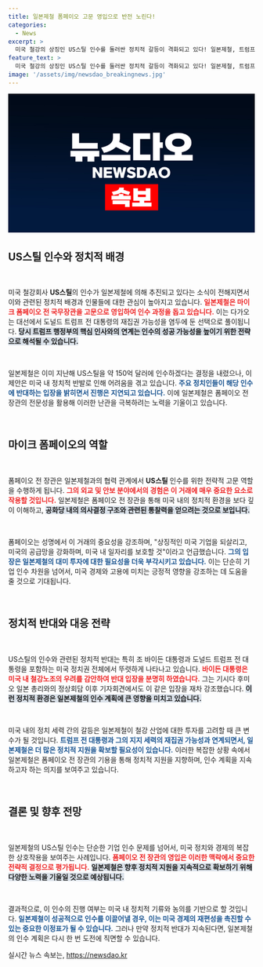 ```yaml
---
title: 일본제철 폼페이오 고문 영입으로 반전 노린다!
categories:
  - News
excerpt: >
  미국 철강의 상징인 US스틸 인수를 둘러싼 정치적 갈등이 격화되고 있다! 일본제철, 트럼프 정부의 폼페이오를 고문으로 영입하며 인수 시도를 본격화했지만, 바이든과 트럼프의 반대가 여전히 장애물로 남아있다. 클릭해서 이 복잡한 인수의 이면을 알아보세요!
feature_text: >
  미국 철강의 상징인 US스틸 인수를 둘러싼 정치적 갈등이 격화되고 있다! 일본제철, 트럼프 정부의 폼페이오를 고문으로 영입하며 인수 시도를 본격화했지만, 바이든과 트럼프의 반대가 여전히 장애물로 남아있다. 클릭해서 이 복잡한 인수의 이면을 알아보세요!
image: '/assets/img/newsdao_breakingnews.jpg'
---
```


<p><img src="/assets/img/newsdao_breakingnews.jpg" alt="cryptoinkorea 속보" /></p>

<h2 data-ke-size="size26">US스틸 인수와 정치적 배경</h2>

<p data-ke-size="size16">&nbsp;</p>

<p>미국 철강회사 <b>US스틸</b>의 인수가 일본제철에 의해 추진되고 있다는 소식이 전해지면서 이와 관련된 정치적 배경과 인물들에 대한 관심이 높아지고 있습니다. <b><span style="color: #ee2323;">일본제철은 마이크 폼페이오 전 국무장관을 고문으로 영입하여 인수 과정을 돕고 있습니다.</span></b> 이는 다가오는 대선에서 도널드 트럼프 전 대통령의 재집권 가능성을 염두에 둔 선택으로 풀이됩니다. <b><span style="background-color: #21538527;">당시 트럼프 행정부의 핵심 인사와의 연계는 인수의 성공 가능성을 높이기 위한 전략으로 해석될 수 있습니다.</span></b> </p>

<p><br></p>

<p>일본제철은 이미 지난해 US스틸을 약 150억 달러에 인수하겠다는 결정을 내렸으나, 이 제안은 미국 내 정치적 반발로 인해 어려움을 겪고 있습니다. <b><span style="color: #1a5490;">주요 정치인들이 해당 인수에 반대하는 입장을 밝히면서 진행은 지연되고 있습니다.</span></b> 이에 일본제철은 폼페이오 전 장관의 전문성을 활용해 이러한 난관을 극복하려는 노력을 기울이고 있습니다.</p>

<p data-ke-size="size16">&nbsp;</p>

<h2 data-ke-size="size26">마이크 폼페이오의 역할</h2>

<p data-ke-size="size16">&nbsp;</p>

<p>폼페이오 전 장관은 일본제철과의 협력 관계에서 <b>US스틸</b> 인수를 위한 전략적 고문 역할을 수행하게 됩니다. <b><span style="color: #ee2323;">그의 외교 및 안보 분야에서의 경험은 이 거래에 매우 중요한 요소로 작용할 것입니다.</span></b> 일본제철은 폼페이오 전 장관을 통해 미국 내의 정치적 환경을 보다 깊이 이해하고, <b><span style="background-color: #21538527;">공화당 내의 의사결정 구조와 관련된 통찰력을 얻으려는 것으로 보입니다.</span></b> </p>

<p><br></p>

<p>폼페이오는 성명에서 이 거래의 중요성을 강조하며, "상징적인 미국 기업을 되살리고, 미국의 공급망을 강화하며, 미국 내 일자리를 보호할 것"이라고 언급했습니다. <b><span style="color: #1a5490;">그의 입장은 일본제철의 대미 투자에 대한 필요성을 더욱 부각시키고 있습니다.</span></b> 이는 단순히 기업 인수 차원을 넘어서, 미국 경제와 고용에 미치는 긍정적 영향을 강조하는 데 도움을 줄 것으로 기대됩니다.</p>

<p data-ke-size="size16">&nbsp;</p>

<h2 data-ke-size="size26">정치적 반대와 대응 전략</h2>

<p data-ke-size="size16">&nbsp;</p>

<p>US스틸의 인수와 관련된 정치적 반대는 특히 조 바이든 대통령과 도널드 트럼프 전 대통령을 포함하는 미국 정치권 전체에서 뚜렷하게 나타나고 있습니다. <b><span style="color: #ee2323;">바이든 대통령은 미국 내 철강노조의 우려를 감안하여 반대 입장을 분명히 하였습니다.</span></b> 그는 기시다 후미오 일본 총리와의 정상회담 이후 기자회견에서도 이 같은 입장을 재차 강조했습니다. <b><span style="background-color: #21538527;">이런 정치적 환경은 일본제철의 인수 계획에 큰 영향을 미치고 있습니다.</span></b> </p>

<p><br></p>

<p>미국 내의 정치 세력 간의 갈등은 일본제철이 철강 산업에 대한 투자를 고려할 때 큰 변수가 될 것입니다. <b><span style="color: #1a5490;">트럼프 전 대통령과 그의 지지 세력의 재집권 가능성과 연계되면서, 일본제철은 더 많은 정치적 지원을 확보할 필요성이 있습니다.</span></b> 이러한 복잡한 상황 속에서 일본제철은 폼페이오 전 장관의 기용을 통해 정치적 지원을 지향하며, 인수 계획을 지속하고자 하는 의지를 보여주고 있습니다.</p>

<p data-ke-size="size16">&nbsp;</p>

<h2 data-ke-size="size26">결론 및 향후 전망</h2>

<p data-ke-size="size16">&nbsp;</p>

<p>일본제철의 US스틸 인수는 단순한 기업 인수 문제를 넘어서, 미국 정치와 경제의 복잡한 상호작용을 보여주는 사례입니다. <b><span style="color: #ee2323;">폼페이오 전 장관의 영입은 이러한 맥락에서 중요한 전략적 결정으로 평가됩니다.</span></b> <b><span style="background-color: #21538527;">일본제철은 향후 정치적 지원을 지속적으로 확보하기 위해 다양한 노력을 기울일 것으로 예상됩니다.</span></b> </p>

<p><br></p>

<p>결과적으로, 이 인수의 진행 여부는 미국 내 정치적 기류와 농의를 기반으로 할 것입니다. <b><span style="color: #1a5490;">일본제철이 성공적으로 인수를 이끌어낼 경우, 이는 미국 경제의 재편성을 촉진할 수 있는 중요한 이정표가 될 수 있습니다.</span></b> 그러나 만약 정치적 반대가 지속된다면, 일본제철의 인수 계획은 다시 한 번 도전에 직면할 수 있습니다.</p>
실시간 뉴스 속보는, <a href="https://newsdao.kr" rel="dofollow">https://newsdao.kr</a>


